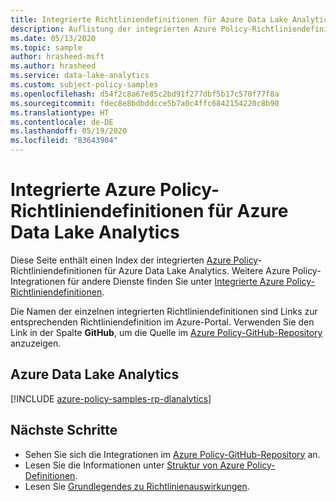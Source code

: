 ```yaml
---
title: Integrierte Richtliniendefinitionen für Azure Data Lake Analytics
description: Auflistung der integrierten Azure Policy-Richtliniendefinitionen für Azure Data Lake Analytics. Diese integrierten Richtliniendefinitionen bieten allgemeine Ansätze für die Verwaltung von Azure-Ressourcen.
ms.date: 05/13/2020
ms.topic: sample
author: hrasheed-msft
ms.author: hrasheed
ms.service: data-lake-analytics
ms.custom: subject-policy-samples
ms.openlocfilehash: d54f2c8a67e85c2bd91f277dbf5b17c570f77f8a
ms.sourcegitcommit: fdec8e8bdbddcce5b7a0c4ffc6842154220c8b90
ms.translationtype: HT
ms.contentlocale: de-DE
ms.lasthandoff: 05/19/2020
ms.locfileid: "83643904"
---
```

# <a name="azure-policy-built-in-policy-definitions-for-azure-data-lake-analytics"></a>Integrierte Azure Policy-Richtliniendefinitionen für Azure Data Lake Analytics

Diese Seite enthält einen Index der integrierten [Azure Policy](../governance/policy/overview.md)-Richtliniendefinitionen für Azure Data Lake Analytics. Weitere Azure Policy-Integrationen für andere Dienste finden Sie unter [Integrierte Azure Policy-Richtliniendefinitionen](../governance/policy/samples/built-in-policies.md).

Die Namen der einzelnen integrierten Richtliniendefinitionen sind Links zur entsprechenden Richtliniendefinition im Azure-Portal. Verwenden Sie den Link in der Spalte **GitHub**, um die Quelle im [Azure Policy-GitHub-Repository](https://github.com/Azure/azure-policy) anzuzeigen.

## <a name="azure-data-lake-analytics"></a>Azure Data Lake Analytics

[!INCLUDE [azure-policy-samples-rp-dlanalytics](../../includes/policy/samples/byrp/microsoft.datalakeanalytics.md)]

## <a name="next-steps"></a>Nächste Schritte

- Sehen Sie sich die Integrationen im [Azure Policy-GitHub-Repository](https://github.com/Azure/azure-policy) an.
- Lesen Sie die Informationen unter [Struktur von Azure Policy-Definitionen](../governance/policy/concepts/definition-structure.md).
- Lesen Sie [Grundlegendes zu Richtlinienauswirkungen](../governance/policy/concepts/effects.md).
